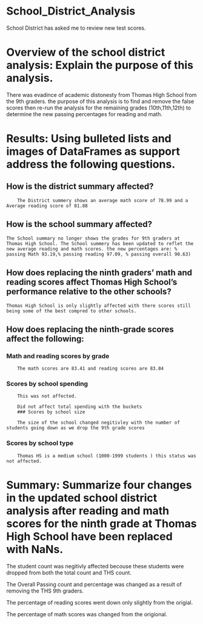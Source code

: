 # School_District_Analysis
School District has asked me to review new test scores. 


# Overview of the school district analysis: Explain the purpose of this analysis.

There was evadince of academic distonesty from Thomas High School from the 9th graders. the purpose of this analysis is to find and remove the false scores then re-run the analysis for the remaining grades (10th,11th,12th) to determine the new passing percentages for reading and math. 

# Results: Using bulleted lists and images of DataFrames as support address the following questions.
   ## How is the district summary affected?

        The District summery shows an average math score of 78.99 and a Average reading score of 81.88
    
## How is the school summary affected?
    
    The School summary no longer shows the grades for 9th graders at Thomas High School. The School summery has been updated to reflet the new average reading and math scores. the new percentages are: % passing Math 93.19,% passing reading 97.09, % passing overall 90.63)

## How does replacing the ninth graders’ math and reading scores affect Thomas High School’s performance relative to the other schools?

    Thomas High School is only slightly affected with there scores still being some of the best compred to other schools. 
    
## How does replacing the ninth-grade scores affect the following:
### Math and reading scores by grade
        
        The math scores are 83.41 and reading scores are 83.84
### Scores by school spending

        This was not affected.

        Did not affect total spending with the buckets 
        ### Scores by school size

        The size of the school changed negitivley with the number of students going down as we drop the 9th grade scores 

### Scores by school type

        Thomas HS is a medium school (1000-1999 students ) this status was not affected. 

# Summary: Summarize four changes in the updated school district analysis after reading and math scores for the ninth grade at Thomas High School have been replaced with NaNs.

The student count was negitivly affected becouse these students were dropped from both the total count and THS count.

The Overall Passing count and percentage was changed as a result of removing the THS 9th graders. 

The percentage of reading scores went down only slightly from the origial. 

The percentage of math scores was changed from the origional. 







